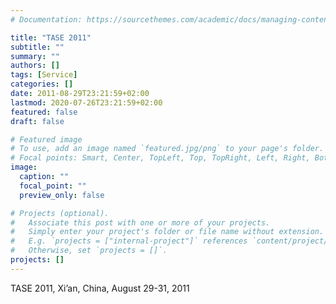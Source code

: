 ```yaml
---
# Documentation: https://sourcethemes.com/academic/docs/managing-content/

title: "TASE 2011"
subtitle: ""
summary: ""
authors: []
tags: [Service]
categories: []
date: 2011-08-29T23:21:59+02:00
lastmod: 2020-07-26T23:21:59+02:00
featured: false
draft: false

# Featured image
# To use, add an image named `featured.jpg/png` to your page's folder.
# Focal points: Smart, Center, TopLeft, Top, TopRight, Left, Right, BottomLeft, Bottom, BottomRight.
image:
  caption: ""
  focal_point: ""
  preview_only: false

# Projects (optional).
#   Associate this post with one or more of your projects.
#   Simply enter your project's folder or file name without extension.
#   E.g. `projects = ["internal-project"]` references `content/project/deep-learning/index.md`.
#   Otherwise, set `projects = []`.
projects: []
---
```

TASE 2011, Xi’an, China, August 29-31, 2011
